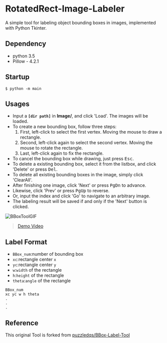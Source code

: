 RotatedRect\-Image\-Labeler
===============

A simple tool for labeling object bounding boxes in images, implemented with Python Tkinter.

Dependency
----------
- python 3.5
- Pillow - 4.2.1

Startup
-------
```
$ python -m main
```

Usages
------
* Input a **`[dir path]`** in **Image/**, and click 'Load'. The images will be loaded.
* To create a new bounding box, follow three steps:
	1. First, left-click to select the first vertex. Moving the mouse to draw a rectangle.
	2. Second, left-click again to select the second vertex. Moving the mouse to rotate the rectangle.
	3. Last, left-click again to fix the rectangle.
* To cancel the bounding box while drawing, just press <kbd>Esc</kbd>.
* To delete a existing bounding box, select it from the listbox, and click 'Delete' or press <kbd>Del</kbd>.
* To delete all existing bounding boxes in the image, simply click 'ClearAll'.
* After finishing one image, click 'Next' or press <kbd>PgDn</kbd> to advance. 
* Likewise, click 'Prev' or press <kbd>PgUp</kbd> to reverse. 
* Or, input the index and click 'Go' to navigate to an arbitrary image.
* The labeling result will be saved if and only if the 'Next' button is clicked.

![BBoxToolGIF](BBox_with_angle-Label-Tool.gif)
>[Demo Video](https://youtu.be/dZGoISfAJmI)

Label Format
------------
- `BBox_num`:number of bounding box
- `xc`:rectangle center `x`
- `yc`:rectangle center `y`
- `w`:`width` of the rectangle
- `h`:`height` of the rectangle
- `theta`:`angle` of the rectangle

```
BBox_num
xc yc w h theta
.
.
.
```

Reference
---------
This original Tool is forked from [puzzledqs/BBox-Label-Tool](https://github.com/puzzledqs/BBox-Label-Tool)
